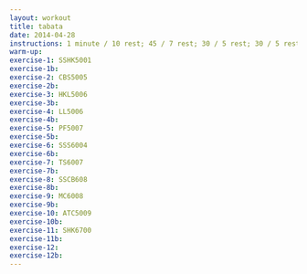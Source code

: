 ```yaml
---
layout: workout
title: tabata
date: 2014-04-28
instructions: 1 minute / 10 rest; 45 / 7 rest; 30 / 5 rest; 30 / 5 rest; 15 / no rest; 15 second recovery after 11th exercise
warm-up: 
exercise-1: SSHK5001
exercise-1b: 
exercise-2: CBS5005
exercise-2b: 
exercise-3: HKL5006
exercise-3b: 
exercise-4: LL5006
exercise-4b: 
exercise-5: PF5007
exercise-5b: 
exercise-6: SSS6004
exercise-6b: 
exercise-7: TS6007
exercise-7b: 
exercise-8: SSCB608
exercise-8b: 
exercise-9: MC6008
exercise-9b: 
exercise-10: ATC5009
exercise-10b: 
exercise-11: SHK6700
exercise-11b: 
exercise-12: 
exercise-12b: 
---
```


